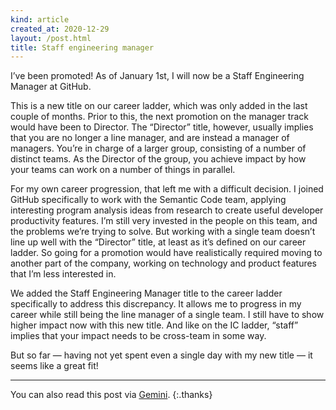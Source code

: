 ```yaml
---
kind: article
created_at: 2020-12-29
layout: /post.html
title: Staff engineering manager
---
```


I’ve been promoted!  As of January 1st, I will now be a Staff Engineering Manager at GitHub.

This is a new title on our career ladder, which was only added in the last couple of months.  Prior to this, the next promotion on the manager track would have been to Director.  The “Director” title, however, usually implies that you are no longer a line manager, and are instead a manager of managers.  You’re in charge of a larger group, consisting of a number of distinct teams.  As the Director of the group, you achieve impact by how your teams can work on a number of things in parallel.

For my own career progression, that left me with a difficult decision.  I joined GitHub specifically to work with the Semantic Code team, applying interesting program analysis ideas from research to create useful developer productivity features.  I’m still very invested in the people on this team, and the problems we’re trying to solve.  But working with a single team doesn’t line up well with the “Director” title, at least as it’s defined on our career ladder.  So going for a promotion would have realistically required moving to another part of the company, working on technology and product features that I’m less interested in.

We added the Staff Engineering Manager title to the career ladder specifically to address this discrepancy.  It allows me to progress in my career while still being the line manager of a single team.  I still have to show higher impact now with this new title.  And like on the IC ladder, “staff” implies that your impact needs to be cross-team in some way.

But so far — having not yet spent even a single day with my new title — it seems like a great fit!

<hr class="jump">

You can also read this post via [Gemini][gemini].
{:.thanks}

[gemini]: gemini://dcreager.net/2020/12/staff-engineering-manager.gmi
